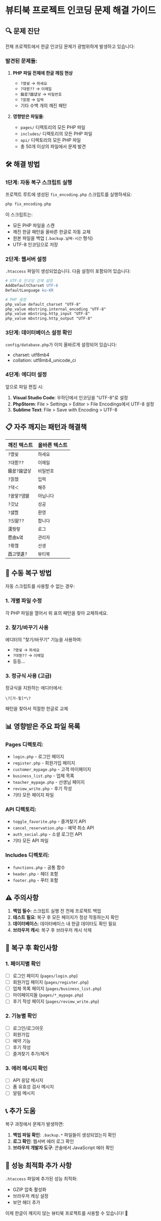 # 뷰티북 프로젝트 인코딩 문제 해결 가이드

## 🔍 문제 진단

전체 프로젝트에서 한글 인코딩 문제가 광범위하게 발생하고 있습니다:

### 발견된 문제들:
1. **PHP 파일 전체에 한글 깨짐 현상**
   - `?몄슂` → `하세요`
   - `?대찓??` → `이메일`
   - `鍮꾨?踰덊샇` → `비밀번호`
   - `?낅젰` → `입력`
   - 기타 수백 개의 깨진 패턴

2. **영향받은 파일들**:
   - `pages/` 디렉토리의 모든 PHP 파일
   - `includes/` 디렉토리의 모든 PHP 파일  
   - `api/` 디렉토리의 모든 PHP 파일
   - 총 50개 이상의 파일에서 문제 발견

## 🛠️ 해결 방법

### 1단계: 자동 복구 스크립트 실행

프로젝트 루트에 생성된 `fix_encoding.php` 스크립트를 실행하세요:

```bash
php fix_encoding.php
```

이 스크립트는:
- 모든 PHP 파일을 스캔
- 깨진 한글 패턴을 올바른 한글로 자동 교체
- 원본 파일을 백업 (`.backup.날짜-시간` 형식)
- UTF-8 인코딩으로 저장

### 2단계: 웹서버 설정

`.htaccess` 파일이 생성되었습니다. 다음 설정이 포함되어 있습니다:

```apache
# UTF-8 인코딩 강제 설정
AddDefaultCharset UTF-8
DefaultLanguage ko-KR

# PHP 설정
php_value default_charset "UTF-8"
php_value mbstring.internal_encoding "UTF-8"
php_value mbstring.http_input "UTF-8"
php_value mbstring.http_output "UTF-8"
```

### 3단계: 데이터베이스 설정 확인

`config/database.php`가 이미 올바르게 설정되어 있습니다:
- charset: utf8mb4
- collation: utf8mb4_unicode_ci

### 4단계: 에디터 설정

앞으로 파일 편집 시:
1. **Visual Studio Code**: 우하단에서 인코딩을 "UTF-8"로 설정
2. **PhpStorm**: File > Settings > Editor > File Encodings에서 UTF-8 설정
3. **Sublime Text**: File > Save with Encoding > UTF-8

## 📋 자주 깨지는 패턴과 해결책

| 깨진 텍스트 | 올바른 텍스트 |
|-------------|---------------|
| `?몄슂` | `하세요` |
| `?대찓??` | `이메일` |
| `鍮꾨?踰덊샇` | `비밀번호` |
| `?낅젰` | `입력` |
| `?댁＜` | `해주` |
| `?꾨떃?덈떎` | `아닙니다` |
| `?깃났` | `성공` |
| `?섏쁺` | `환영` |
| `?⑸땲??` | `합니다` |
| `濡쒓렇` | `로그` |
| `愿由ъ옄` | `관리자` |
| `?좎깮` | `선생` |
| `酉고떚遺?` | `뷰티북` |

## 🔧 수동 복구 방법

자동 스크립트를 사용할 수 없는 경우:

### 1. 개별 파일 수정
각 PHP 파일을 열어서 위 표의 패턴을 찾아 교체하세요.

### 2. 찾기/바꾸기 사용
에디터의 "찾기/바꾸기" 기능을 사용하여:
- `?몄슂` → `하세요`
- `?대찓??` → `이메일`
- 등등...

### 3. 정규식 사용 (고급)
정규식을 지원하는 에디터에서:
```regex
\?[가-힣]*\?
```
패턴을 찾아서 적절한 한글로 교체

## 📊 영향받은 주요 파일 목록

### Pages 디렉토리:
- `login.php` - 로그인 페이지
- `register.php` - 회원가입 페이지
- `customer_mypage.php` - 고객 마이페이지
- `business_list.php` - 업체 목록
- `teacher_mypage.php` - 선생님 페이지
- `review_write.php` - 후기 작성
- 기타 모든 페이지 파일

### API 디렉토리:
- `toggle_favorite.php` - 즐겨찾기 API
- `cancel_reservation.php` - 예약 취소 API
- `auth_social.php` - 소셜 로그인 API
- 기타 모든 API 파일

### Includes 디렉토리:
- `functions.php` - 공통 함수
- `header.php` - 헤더 포함
- `footer.php` - 푸터 포함

## ⚠️ 주의사항

1. **백업 필수**: 스크립트 실행 전 전체 프로젝트 백업
2. **테스트 필요**: 복구 후 모든 페이지가 정상 작동하는지 확인
3. **데이터베이스**: 데이터베이스 내 한글 데이터도 확인 필요
4. **브라우저 캐시**: 복구 후 브라우저 캐시 삭제

## 🎯 복구 후 확인사항

### 1. 페이지별 확인
- [ ] 로그인 페이지 (`pages/login.php`)
- [ ] 회원가입 페이지 (`pages/register.php`)
- [ ] 업체 목록 페이지 (`pages/business_list.php`)
- [ ] 마이페이지들 (`pages/*_mypage.php`)
- [ ] 후기 작성 페이지 (`pages/review_write.php`)

### 2. 기능별 확인
- [ ] 로그인/로그아웃
- [ ] 회원가입
- [ ] 예약 기능
- [ ] 후기 작성
- [ ] 즐겨찾기 추가/제거

### 3. 에러 메시지 확인
- [ ] API 응답 메시지
- [ ] 폼 유효성 검사 메시지
- [ ] 알림 메시지

## 📞 추가 도움

복구 과정에서 문제가 발생하면:

1. **백업 파일 확인**: `.backup.*` 파일들이 생성되었는지 확인
2. **로그 확인**: 웹서버 에러 로그 확인
3. **브라우저 개발자 도구**: 콘솔에서 JavaScript 에러 확인

## 🚀 성능 최적화 추가 사항

`.htaccess` 파일에 추가된 성능 최적화:
- GZIP 압축 활성화
- 브라우저 캐싱 설정
- 보안 헤더 추가

이제 한글이 깨지지 않는 뷰티북 프로젝트를 사용할 수 있습니다! 🎉